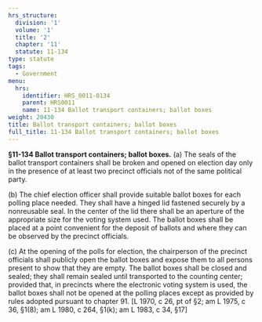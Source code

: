 ```yaml
---
hrs_structure:
  division: '1'
  volume: '1'
  title: '2'
  chapter: '11'
  statute: 11-134
type: statute
tags:
  - Government
menu:
  hrs:
    identifier: HRS_0011-0134
    parent: HRS0011
    name: 11-134 Ballot transport containers; ballot boxes
weight: 20430
title: Ballot transport containers; ballot boxes
full_title: 11-134 Ballot transport containers; ballot boxes
---
```

**§11-134 Ballot transport containers; ballot boxes.** (a) The seals of the ballot transport containers shall be broken and opened on election day only in the presence of at least two precinct officials not of the same political party.

(b) The chief election officer shall provide suitable ballot boxes for each polling place needed. They shall have a hinged lid fastened securely by a nonreusable seal. In the center of the lid there shall be an aperture of the appropriate size for the voting system used. The ballot boxes shall be placed at a point convenient for the deposit of ballots and where they can be observed by the precinct officials.

(c) At the opening of the polls for election, the chairperson of the precinct officials shall publicly open the ballot boxes and expose them to all persons present to show that they are empty. The ballot boxes shall be closed and sealed; they shall remain sealed until transported to the counting center; provided that, in precincts where the electronic voting system is used, the ballot boxes shall not be opened at the polling places except as provided by rules adopted pursuant to chapter 91\. [L 1970, c 26, pt of §2; am L 1975, c 36, §1(8); am L 1980, c 264, §1(k); am L 1983, c 34, §17]